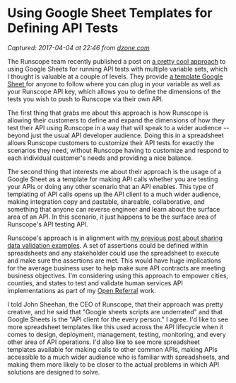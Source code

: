 # Using Google Sheet Templates for Defining API Tests

_Captured: 2017-04-04 at 22:46 from [dzone.com](https://dzone.com/articles/using-google-sheet-templates-for-defining-api-test?edition=288881&utm_source=Daily%20Digest&utm_medium=email&utm_campaign=dd%202017-04-04)_

The Runscope team recently published a post on [a pretty cool approach](https://blog.runscope.com/posts/using-google-sheets-and-runscope-to-run-api-tests-with-multiple-variable-sets) to using Google Sheets for running API tests with multiple variable sets, which I thought is valuable at a couple of levels. They provide [a template Google Sheet ](https://docs.google.com/spreadsheets/d/1B8iTvriTfCbvUIe0mvc7dbNInYanaQn_00LvWHVZn8E/edit#gid=0)for anyone to follow where you can plug in your variable as well as your Runscope API key, which allows you to define the dimensions of the tests you wish to push to Runscope via their own API.

The first thing that grabs me about this approach is how Runscope is allowing their customers to define and expand the dimensions of how they test their API using Runscope in a way that will speak to a wider audience -- beyond just the usual API developer audience. Doing this in a spreadsheet allows Runscope customers to customize their API tests for exactly the scenarios they need, without Runscope having to customize and respond to each individual customer's needs and providing a nice balance.

The second thing that interests me about their approach is the usage of a Google Sheet as a template for making API calls whether you are testing your APIs or doing any other scenario that an API enables. This type of templating of API calls opens up the API client to a much wider audience, making integration copy and pastable, shareable, collaborative, and something that anyone can reverse engineer and learn about the surface area of an API. In this scenario, it just happens to be the surface area of Runscope's API testing API.

Runscope's approach is in alignment with [my previous post about sharing data validation examples](http://apievangelist.com/2017/03/23/sharing-api-data-validation-examples/). A set of assertions could be defined within spreadsheets and any stakeholder could use the spreadsheet to execute and make sure the assertions are met. This would have huge implications for the average business user to help make sure API contracts are meeting business objectives. I'm considering using this approach to empower cities, counties, and states to test and validate human services API implementations as part of my [Open Referral](http://openreferral.org) work.

I told John Sheehan, the CEO of Runscope, that their approach was pretty creative, and he said that "Google sheets scripts are underrated" and that Google Sheets is the "API client for the every person." I agree. I'd like to see more spreadsheet templates like this used across the API lifecycle when it comes to design, deployment, management, testing, monitoring, and every other area of API operations. I'd also like to see more spreadsheet templates available for making calls to other common APIs, making APIs accessible to a much wider audience who is familiar with spreadsheets, and making them more likely to be closer to the actual problems in which API solutions are designed to solve.
